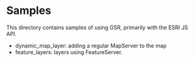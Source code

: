 # Samples

This directory contains samples of using GSR, primarily with the
ESRI JS API.

* dynamic_map_layer: adding a regular MapServer to the map
* feature_layers: layers using FeatureServer.